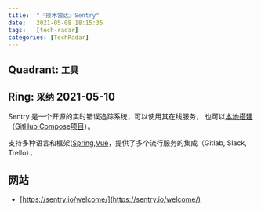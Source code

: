 ```yaml
---
title:  "『技术雷达』Sentry"
date:   2021-05-08 18:15:35
tags:   [tech-radar]
categories: [TechRadar]
---
```


## Quadrant: `工具`

## Ring: `采纳` 2021-05-10

Sentry 是一个开源的实时错误追踪系统，可以使用其在线服务，
也可以[本地搭建](https://develop.sentry.dev/self-hosted/)（[GitHub Compose项目](https://github.com/getsentry/onpremise)）。

支持多种语言和框架([Spring](https://sentry.io/for/spring/),[Vue](https://docs.sentry.io/platforms/javascript/guides/vue/)，提供了多个流行服务的集成（Gitlab, Slack, Trello），

## 网站

- [https://sentry.io/welcome/](https://sentry.io/welcome/)
